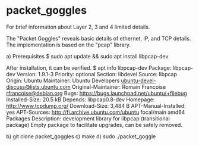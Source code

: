 # packet_goggles
For brief information about Layer 2, 3 and 4 limited details.

The "Packet Goggles" reveals basic details of ethernet, IP, and TCP details. The implementation is based on the "pcap" library.

a) Prerequisites
$ sudo apt update && sudo apt install libpcap-dev

After installation, it can be verified.
$ apt info libpcap-dev
Package: libpcap-dev
Version: 1.9.1-3
Priority: optional
Section: libdevel
Source: libpcap
Origin: Ubuntu
Maintainer: Ubuntu Developers <ubuntu-devel-discuss@lists.ubuntu.com>
Original-Maintainer: Romain Francoise <rfrancoise@debian.org>
Bugs: https://bugs.launchpad.net/ubuntu/+filebug
Installed-Size: 20.5 kB
Depends: libpcap0.8-dev
Homepage: http://www.tcpdump.org/
Download-Size: 3,484 B
APT-Manual-Installed: yes
APT-Sources: http://fi.archive.ubuntu.com/ubuntu focal/main amd64 Packages
Description: development library for libpcap (transitional package)
 Empty package to facilitate upgrades, can be safely removed.

b) git clone packet_goggles
c) make
d) sudo ./packet_goggle
